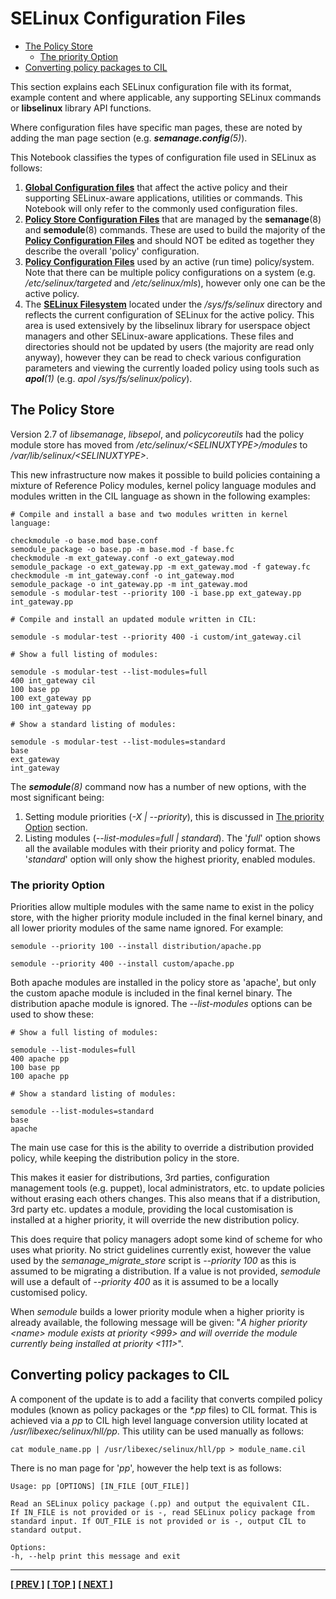 # SELinux Configuration Files

- [The Policy Store](#the-policy-store)
  - [The priority Option](#the-priority-option)
- [Converting policy packages to CIL](#converting-policy-packages-to-cil)

This section explains each SELinux configuration file with its format,
example content and where applicable, any supporting SELinux commands or
**libselinux** library API functions.

Where configuration files have specific man pages, these are noted by
adding the man page section (e.g. ***semanage.config**(5)*).

This Notebook classifies the types of configuration file used in SELinux
as follows:

1. [**Global Configuration files**](global_config_files.md#global-configuration-files) that
   affect the active policy and their supporting SELinux-aware
   applications, utilities or commands. This Notebook will only refer
   to the commonly used configuration files.
2. [**Policy Store Configuration Files**](policy_store_config_files.md#policy-store-configuration-files)
   that are managed by the **semanage**(8) and **semodule**(8) commands. These
   are used to build the majority of the
   [**Policy Configuration Files**](policy_config_files.md#policy-configuration-files)
   and should NOT be edited as together they describe the overall 'policy' configuration.
3. [**Policy Configuration Files**](policy_config_files.md#policy-configuration-files)
   used by an active (run time) policy/system. Note that there can be multiple
   policy configurations on a system (e.g. */etc/selinux/targeted* and
   */etc/selinux/mls*), however only one can be the active policy.
4. The [**SELinux Filesystem**](lsm_selinux.md#selinux-filesystem)
   located under the */sys/fs/selinux* directory and reflects the current
   configuration of SELinux for the active policy. This area is used
   extensively by the libselinux library for userspace object managers and
   other SELinux-aware applications. These files and directories should not
   be updated by users (the majority are read only anyway), however
   they can be read to check various configuration parameters and
   viewing the currently loaded policy using tools such as
   ***apol**(1)* (e.g. *apol /sys/fs/selinux/policy*).

## The Policy Store

Version 2.7 of *libsemanage*, *libsepol*, and *policycoreutils* had the
policy module store has moved from */etc/selinux/\<SELINUXTYPE\>/modules*
to */var/lib/selinux/\<SELINUXTYPE\>*.

This new infrastructure now makes it possible to build policies containing a
mixture of Reference Policy modules, kernel policy language modules and
modules written in the CIL language as shown in the following examples:

```
# Compile and install a base and two modules written in kernel language:

checkmodule -o base.mod base.conf
semodule_package -o base.pp -m base.mod -f base.fc
checkmodule -m ext_gateway.conf -o ext_gateway.mod
semodule_package -o ext_gateway.pp -m ext_gateway.mod -f gateway.fc
checkmodule -m int_gateway.conf -o int_gateway.mod
semodule_package -o int_gateway.pp -m int_gateway.mod
semodule -s modular-test --priority 100 -i base.pp ext_gateway.pp int_gateway.pp
```

```
# Compile and install an updated module written in CIL:

semodule -s modular-test --priority 400 -i custom/int_gateway.cil
```

```
# Show a full listing of modules:

semodule -s modular-test --list-modules=full
400 int_gateway cil
100 base pp
100 ext_gateway pp
100 int_gateway pp
```

```
# Show a standard listing of modules:

semodule -s modular-test --list-modules=standard
base
ext_gateway
int_gateway
```

The ***semodule**(8)* command now has a number of new options, with the
most significant being:

1. Setting module priorities (*-X | \-\-priority*), this is discussed in
   [The priority Option](#the-priority-option) section.
2. Listing modules (*\-\-list-modules=full | standard*). The '*full*'
   option shows all the available modules with their priority and
   policy format. The '*standard*' option will only show the highest
   priority, enabled modules.

### The priority Option

Priorities allow multiple modules with the same name to exist in the
policy store, with the higher priority module included in the final
kernel binary, and all lower priority modules of the same name ignored.
For example:

```
semodule --priority 100 --install distribution/apache.pp

semodule --priority 400 --install custom/apache.pp
```

Both apache modules are installed in the policy store as 'apache', but
only the custom apache module is included in the final kernel binary.
The distribution apache module is ignored. The *\-\-list-modules* options
can be used to show these:

```
# Show a full listing of modules:

semodule --list-modules=full
400 apache pp
100 base pp
100 apache pp
```

```
# Show a standard listing of modules:

semodule --list-modules=standard
base
apache
```

The main use case for this is the ability to override a distribution
provided policy, while keeping the distribution policy in the store.

This makes it easier for distributions, 3rd parties, configuration
management tools (e.g. puppet), local administrators, etc. to update
policies without erasing each others changes. This also means that if a
distribution, 3rd party etc. updates a module, providing the local
customisation is installed at a higher priority, it will override the
new distribution policy.

This does require that policy managers adopt some kind of scheme for who
uses what priority. No strict guidelines currently exist, however the
value used by the *semanage\_migrate\_store* script is *\-\-priority 100*
as this is assumed to be migrating a distribution. If a value is not
provided, *semodule* will use a default of *\-\-priority 400* as it is
assumed to be a locally customised policy.

When *semodule* builds a lower priority module when a higher priority is
already available, the following message will be given: "*A higher
priority \<name\> module exists at priority \<999\> and will
override the module currently being installed at priority \<111\>*".

## Converting policy packages to CIL

A component of the update is to add a facility that converts compiled
policy modules (known as policy packages or the *\*.pp* files) to CIL
format. This is achieved via a *pp* to CIL high level language
conversion utility located at */usr/libexec/selinux/hll/pp*. This
utility can be used manually as follows:

```
cat module_name.pp | /usr/libexec/selinux/hll/pp > module_name.cil
```

There is no man page for '*pp*', however the help text is as follows:

```
Usage: pp [OPTIONS] [IN_FILE [OUT_FILE]]

Read an SELinux policy package (.pp) and output the equivalent CIL.
If IN_FILE is not provided or is -, read SELinux policy package from
standard input. If OUT_FILE is not provided or is -, output CIL to
standard output.

Options:
-h, --help print this message and exit
```

<!-- %CUTHERE% -->

---
**[[ PREV ]](apache_support.md)** **[[ TOP ]](#)** **[[ NEXT ]](global_config_files.md)**
